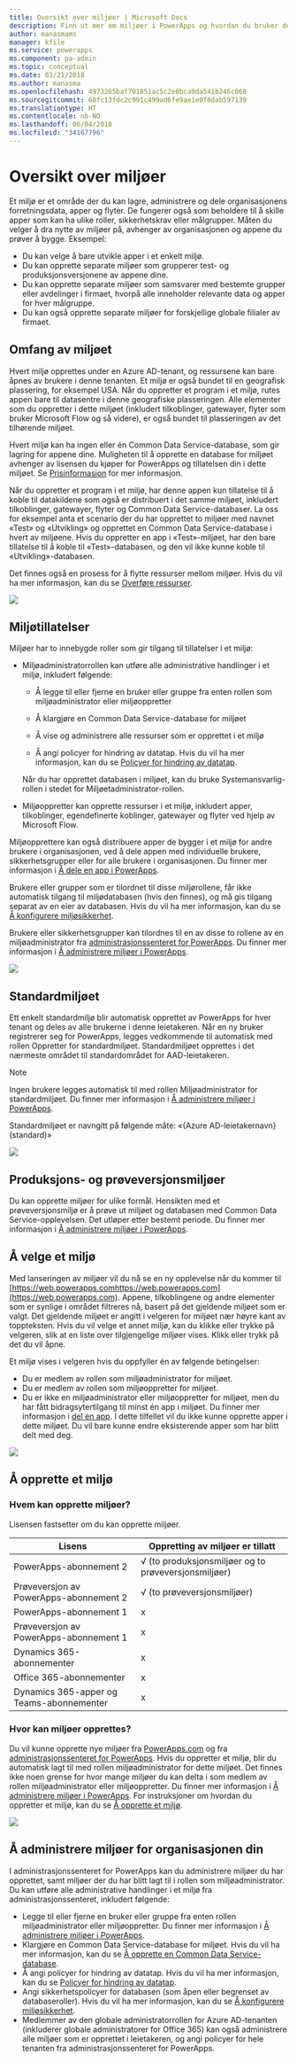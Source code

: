 ```yaml
---
title: Oversikt over miljøer | Microsoft Docs
description: Finn ut mer om miljøer i PowerApps og hvordan du bruker dem
author: manasmams
manager: kfile
ms.service: powerapps
ms.component: pa-admin
ms.topic: conceptual
ms.date: 03/21/2018
ms.author: manasma
ms.openlocfilehash: 4973265baf701851ac5c2e8bca9da541b246c068
ms.sourcegitcommit: 68fc13fdc2c991c499ad6fe9ae1e0f8dab597139
ms.translationtype: HT
ms.contentlocale: nb-NO
ms.lasthandoff: 06/04/2018
ms.locfileid: "34167796"
---
```

# <a name="environments-overview"></a>Oversikt over miljøer
Et miljø er et område der du kan lagre, administrere og dele organisasjonens forretningsdata, apper og flyter. De fungerer også som beholdere til å skille apper som kan ha ulike roller, sikkerhetskrav eller målgrupper. Måten du velger å dra nytte av miljøer på, avhenger av organisasjonen og appene du prøver å bygge. Eksempel:

* Du kan velge å bare utvikle apper i et enkelt miljø.
* Du kan opprette separate miljøer som grupperer test- og produksjonsversjonene av appene dine.
* Du kan opprette separate miljøer som samsvarer med bestemte grupper eller avdelinger i firmaet, hvorpå alle inneholder relevante data og apper for hver målgruppe.
* Du kan også opprette separate miljøer for forskjellige globale filialer av firmaet.  

## <a name="environment-scope"></a>Omfang av miljøet
Hvert miljø opprettes under en Azure AD-tenant, og ressursene kan bare åpnes av brukere i denne tenanten. Et miljø er også bundet til en geografisk plassering, for eksempel USA. Når du oppretter et program i et miljø, rutes appen bare til datasentre i denne geografiske plasseringen. Alle elementer som du oppretter i dette miljøet (inkludert tilkoblinger, gatewayer, flyter som bruker Microsoft Flow og så videre), er også bundet til plasseringen av det tilhørende miljøet.

Hvert miljø kan ha ingen eller én Common Data Service-database, som gir lagring for appene dine. Muligheten til å opprette en database for miljøet avhenger av lisensen du kjøper for PowerApps og tillatelsen din i dette miljøet. Se [Prisinformasjon](pricing-billing-skus.md) for mer informasjon.

Når du oppretter et program i et miljø, har denne appen kun tillatelse til å koble til datakildene som også er distribuert i det samme miljøet, inkludert tilkoblinger, gatewayer, flyter og Common Data Service-databaser.  La oss for eksempel anta et scenario der du har opprettet to miljøer med navnet «Test» og «Utvikling» og opprettet en Common Data Service-database i hvert av miljøene. Hvis du oppretter en app i «Test»-miljøet, har den bare tillatelse til å koble til «Test»-databasen, og den vil ikke kunne koble til «Utvikling»-databasen.

Det finnes også en prosess for å flytte ressurser mellom miljøer. Hvis du vil ha mer informasjon, kan du se [Overføre ressurser](environment-and-tenant-migration.md).

![](./media/environments-overview/Environments.png)

## <a name="environment-permissions"></a>Miljøtillatelser
Miljøer har to innebygde roller som gir tilgang til tillatelser i et miljø:

* Miljøadministratorrollen kan utføre alle administrative handlinger i et miljø, inkludert følgende:

    * Å legge til eller fjerne en bruker eller gruppe fra enten rollen som miljøadministrator eller miljøoppretter

    * Å klargjøre en Common Data Service-database for miljøet

    * Å vise og administrere alle ressurser som er opprettet i et miljø

    * Å angi policyer for hindring av datatap. Hvis du vil ha mer informasjon, kan du se [Policyer for hindring av datatap](prevent-data-loss.md).

    Når du har opprettet databasen i miljøet, kan du bruke Systemansvarlig-rollen i stedet for Miljøetadministrator-rollen.

* Miljøoppretter kan opprette ressurser i et miljø, inkludert apper, tilkoblinger, egendefinerte koblinger, gatewayer og flyter ved hjelp av Microsoft Flow.

Miljøopprettere kan også distribuere apper de bygger i et miljø for andre brukere i organisasjonen, ved å dele appen med individuelle brukere, sikkerhetsgrupper eller for alle brukere i organisasjonen. Du finner mer informasjon i [Å dele en app i PowerApps](../maker/canvas-apps/share-app.md).

Brukere eller grupper som er tilordnet til disse miljørollene, får ikke automatisk tilgang til miljødatabasen (hvis den finnes), og må gis tilgang separat av en eier av databasen. Hvis du vil ha mer informasjon, kan du se [Å konfigurere miljøsikkerhet](database-security.md).

Brukere eller sikkerhetsgrupper kan tilordnes til en av disse to rollene av en miljøadministrator fra [administrasjonssenteret for PowerApps][1]. Du finner mer informasjon i [Å administrere miljøer i PowerApps](environments-administration.md).

![](./media/environments-overview/EnvironmentRoles.png)

## <a name="the-default-environment"></a>Standardmiljøet
Ett enkelt standardmiljø blir automatisk opprettet av PowerApps for hver tenant og deles av alle brukerne i denne leietakeren. Når en ny bruker registrerer seg for PowerApps, legges vedkommende til automatisk med rollen Oppretter for standardmiljøet. Standardmiljøet opprettes i det nærmeste området til standardområdet for AAD-leietakeren.

> [!NOTE]
> Ingen brukere legges automatisk til med rollen Miljøadministrator for standardmiljøet. Du finner mer informasjon i [Å administrere miljøer i PowerApps](environments-administration.md).
>
>

Standardmiljøet er navngitt på følgende måte: «{Azure AD-leietakernavn} (standard)»

![](./media/environments-overview/DefaultEnvironment.png)

## <a name="production-and-trial-environments"></a>Produksjons- og prøveversjonsmiljøer
Du kan opprette miljøer for ulike formål. Hensikten med et prøveversjonsmiljø er å prøve ut miljøet og databasen med Common Data Service-opplevelsen. Det utløper etter bestemt periode. Du finner mer informasjon i [Å administrere miljøer i PowerApps](environments-administration.md).

## <a name="choosing-an-environment"></a>Å velge et miljø
Med lanseringen av miljøer vil du nå se en ny opplevelse når du kommer til [https://web.powerapps.comhttps://web.powerapps.com](https://web.powerapps.com).  Appene, tilkoblingene og andre elementer som er synlige i området filtreres nå, basert på det gjeldende miljøet som er valgt.  Det gjeldende miljøet er angitt i velgeren for miljøet nær høyre kant av toppteksten. Hvis du vil velge et annet miljø, kan du klikke eller trykke på velgeren, slik at en liste over tilgjengelige miljøer vises. Klikk eller trykk på det du vil åpne.

Et miljø vises i velgeren hvis du oppfyller én av følgende betingelser:

* Du er medlem av rollen som miljøadministrator for miljøet.
* Du er medlem av rollen som miljøoppretter for miljøet.
* Du er ikke en miljøadministrator eller miljøoppretter for miljøet, men du har fått bidragsytertilgang til minst én app i miljøet. Du finner mer informasjon i [del en app](../maker/canvas-apps/share-app.md). I dette tilfellet vil du ikke kunne opprette apper i dette miljøet. Du vil bare kunne endre eksisterende apper som har blitt delt med deg.

![](./media/environments-overview/EnvironmentPicker.png)

## <a name="creating-an-environment"></a>Å opprette et miljø
### <a name="who-can-create-environments"></a>Hvem kan opprette miljøer?
Lisensen fastsetter om du kan opprette miljøer.

| Lisens | Oppretting av miljøer er tillatt |
| --- | --- |
| PowerApps-abonnement 2 |√ (to produksjonsmiljøer og to prøveversjonsmiljøer)|
| Prøveversjon av PowerApps-abonnement 2 |√ (to prøveversjonsmiljøer)|
| PowerApps-abonnement 1 |x |
| Prøveversjon av PowerApps-abonnement 1 |x |
| Dynamics 365-abonnementer |x |
| Office 365-abonnementer |x |
| Dynamics 365-apper og Teams-abonnementer |x |


### <a name="where-can-environments-be-created"></a>Hvor kan miljøer opprettes?
Du vil kunne opprette nye miljøer fra [PowerApps.com][2] og fra [administrasjonssenteret for PowerApps][1]. Hvis du oppretter et miljø, blir du automatisk lagt til med rollen miljøadministrator for dette miljøet. Det finnes ikke noen grense for hvor mange miljøer du kan delta i som medlem av rollen miljøadministrator eller miljøoppretter. Du finner mer informasjon i [Å administrere miljøer i PowerApps](environments-administration.md). For instruksjoner om hvordan du oppretter et miljø, kan du se [Å opprette et miljø](create-environment.md).

![](./media/environments-overview/CreateEnvironmentDialog-New.png)


## <a name="managing-environments-for-your-organization"></a>Å administrere miljøer for organisasjonen din
I administrasjonssenteret for PowerApps kan du administrere miljøer du har opprettet, samt miljøer der du har blitt lagt til i rollen som miljøadministrator. Du kan utføre alle administrative handlinger i et miljø fra administrasjonssenteret, inkludert følgende:

* Legge til eller fjerne en bruker eller gruppe fra enten rollen miljøadministrator eller miljøoppretter.  Du finner mer informasjon i [Å administrere miljøer i PowerApps](environments-administration.md).
* Klargjøre en Common Data Service-database for miljøet. Hvis du vil ha mer informasjon, kan du se [Å opprette en Common Data Service-database](create-database.md).
* Å angi policyer for hindring av datatap. Hvis du vil ha mer informasjon, kan du se [Policyer for hindring av datatap](prevent-data-loss.md).
* Angi sikkerhetspolicyer for databasen (som åpen eller begrenset av databaseroller). Hvis du vil ha mer informasjon, kan du se [Å konfigurere miljøsikkerhet](database-security.md).
* Medlemmer av den globale administratorrollen for Azure AD-tenanten (inkluderer globale administratorer for Office 365) kan også administrere alle miljøer som er opprettet i leietakeren, og angi policyer for hele tenanten fra administrasjonssenteret for PowerApps.

<!--Reference links in article-->
[1]: https://admin.powerapps.com
[2]: https://web.powerapps.com
[3]: https://aka.ms/cdspreviewtoga
